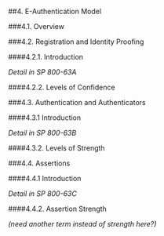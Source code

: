 ##4. E-Authentication Model

###4.1. Overview 

###4.2. Registration and Identity Proofing

####4.2.1. Introduction

*Detail in SP 800-63A*

####4.2.2. Levels of Confidence

###4.3. Authentication and Authenticators

####4.3.1 Introduction

*Detail in SP 800-63B*

####4.3.2. Levels of Strength

###4.4. Assertions

####4.4.1 Introduction

*Detail in SP 800-63C*

####4.4.2. Assertion Strength

*(need another term instead of strength here?)*
